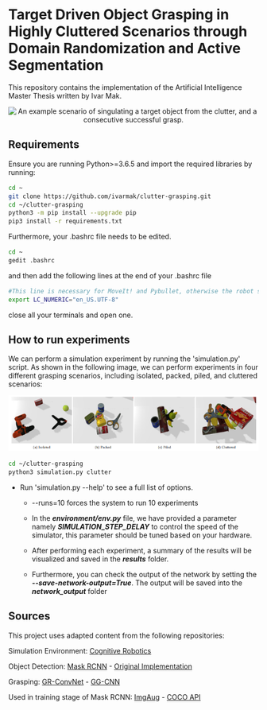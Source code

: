 # Target Driven Object Grasping in Highly Cluttered Scenarios through Domain Randomization and Active Segmentation 

This repository contains the implementation of the Artificial Intelligence Master Thesis written by Ivar Mak.

<p align="center">
  <img src="img/isolate+grasp.gif" width="800" title="An example scenario of singulating a target object
from the clutter, and a consecutive successful grasp.">
</p>


## Requirements

Ensure you are running Python>=3.6.5 and import the required libraries by running:

```bash
cd ~
git clone https://github.com/ivarmak/clutter-grasping.git
cd ~/clutter-grasping
python3 -m pip install --upgrade pip
pip3 install -r requirements.txt
```

Furthermore, your .bashrc file needs to be edited.

```bash
cd ~
gedit .bashrc
```
and then add the following lines at the end of your .bashrc file

```sh
#This line is necessary for MoveIt! and Pybullet, otherwise the robot seems broken
export LC_NUMERIC="en_US.UTF-8"
```

close all your terminals and open one. 

## How to run experiments
We can perform a simulation experiment by running the 'simulation.py' script. As shown in the following image, we can perform experiments in four different grasping scenarios, including isolated, packed, piled, and cluttered scenarios:

<p align="center">
  <img src="img/scenarios.png" width="800" title="">
</p>


```bash
cd ~/clutter-grasping
python3 simulation.py clutter
```
  - Run 'simulation.py --help' to see a full list of options.
    
      - --runs=10 forces the system to run 10 experiments
      - In the ***environment/env.py*** file, we have provided a parameter namely ***SIMULATION_STEP_DELAY*** to control the speed of the simulator, this parameter should be tuned based on your hardware. 
       
      - After performing each experiment, a summary of the results will be visualized and saved in the ***results*** folder.

      - Furthermore, you can check the output of the network by setting the ***--save-network-output=True***. The output will be saved into the ***network_output*** folder
      
## Sources

This project uses adapted content from the following repositories:

Simulation Environment:
[Cognitive Robotics](https://github.com/SeyedHamidreza/cognitive_robotics_manipulation)

Object Detection:
[Mask RCNN](https://github.com/SriRamGovardhanam/wastedata-Mask_RCNN-multiple-classes) - [Original Implementation](https://github.com/matterport/Mask_RCNN)

Grasping:
[GR-ConvNet](https://github.com/skumra/robotic-grasping) - [GG-CNN](https://github.com/dougsm/ggcnn)

Used in training stage of Mask RCNN:
[ImgAug](https://github.com/aleju/imgaug) - [COCO API](https://github.com/cocodataset/cocoapi)
